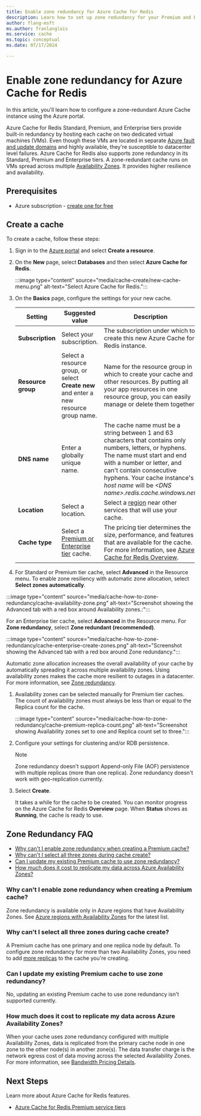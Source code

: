 ```yaml
---
title: Enable zone redundancy for Azure Cache for Redis
description: Learn how to set up zone redundancy for your Premium and Enterprise tier Azure Cache for Redis instances
author: flang-msft
ms.author: franlanglois
ms.service: cache
ms.topic: conceptual
ms.date: 07/17/2024

---
```


# Enable zone redundancy for Azure Cache for Redis

In this article, you'll learn how to configure a zone-redundant Azure Cache instance using the Azure portal.

Azure Cache for Redis Standard, Premium, and Enterprise tiers provide built-in redundancy by hosting each cache on two dedicated virtual machines (VMs). Even though these VMs are located in separate [Azure fault and update domains](../virtual-machines/availability.md) and highly available, they're susceptible to datacenter level failures. Azure Cache for Redis also supports zone redundancy in its Standard, Premium and Enterprise tiers. A zone-redundant cache runs on VMs spread across multiple [Availability Zones](../reliability/availability-zones-overview.md). It provides higher resilience and availability.

## Prerequisites

- Azure subscription - [create one for free](https://azure.microsoft.com/free/)

## Create a cache

To create a cache, follow these steps:

1. Sign in to the [Azure portal](https://portal.azure.com) and select **Create a resource**.
  
1. On the **New** page, select **Databases** and then select **Azure Cache for Redis**.

    :::image type="content" source="media/cache-create/new-cache-menu.png" alt-text="Select Azure Cache for Redis.":::

1. On the **Basics** page, configure the settings for your new cache.

    | Setting      | Suggested value  | Description |
    | ------------ |  ------- | -------------------------------------------------- |
    | **Subscription** | Select your subscription. | The subscription under which to create this new Azure Cache for Redis instance. |
    | **Resource group** | Select a resource group, or select **Create new** and enter a new resource group name. | Name for the resource group in which to create your cache and other resources. By putting all your app resources in one resource group, you can easily manage or delete them together. |
    | **DNS name** | Enter a globally unique name. | The cache name must be a string between 1 and 63 characters that contains only numbers, letters, or hyphens. The name must start and end with a number or letter, and can't contain consecutive hyphens. Your cache instance's *host name* will be *\<DNS name>.redis.cache.windows.net*. |
    | **Location** | Select a location. | Select a [region](https://azure.microsoft.com/regions/) near other services that will use your cache. |
    | **Cache type** | Select a [Premium or Enterprise tier](https://azure.microsoft.com/pricing/details/cache/) cache. |  The pricing tier determines the size, performance, and features that are available for the cache. For more information, see [Azure Cache for Redis Overview](cache-overview.md). |

1. For Standard or Premium tier cache, select **Advanced** in the Resource menu. To enable zone resiliency with automatic zone allocation, select **Select zones automatically**.
<!-- I think at some point we have to point out that this is preview -->

   :::image type="content" source="media/cache-how-to-zone-redundancy/cache-availability-zone.png" alt-text="Screenshot showing the Advanced tab with a red box around Availability zones.:":::

   For an Enterprise tier cache, select **Advanced** in the Resource menu. For **Zone redundancy**, select **Zone redundant (recommended)**.

   :::image type="content" source="media/cache-how-to-zone-redundancy/cache-enterprise-create-zones.png" alt-text="Screenshot showing the Advanced tab with a red box around Zone redundancy.":::

   Automatic zone allocation increases the overall availability of your cache by automatically spreading it across multiple availability zones. Using availability zones makes the cache more resilient to outages in a datacenter. For more information, see [Zone redundancy](cache-high-availability.md#zone-redundancy).

1. Availability zones can be selected manually for Premium tier caches. The count of availability zones must always be less than or equal to the Replica count for the cache.

   :::image type="content" source="media/cache-how-to-zone-redundancy/cache-premium-replica-count.png" alt-text="Screenshot showing Availability zones set to one and Replica count set to three.":::

1. Configure your settings for clustering and/or RDB persistence.  

   > [!NOTE]
   > Zone redundancy doesn't support Append-only File (AOF) persistence with multiple replicas (more than one replica).
   > Zone redundancy doesn't work with geo-replication currently.
   >

1. Select **Create**.

    It takes a while for the cache to be created. You can monitor progress on the Azure Cache for Redis **Overview** page. When **Status** shows as **Running**, the cache is ready to use.

## Zone Redundancy FAQ

- [Why can't I enable zone redundancy when creating a Premium cache?](#why-cant-i-enable-zone-redundancy-when-creating-a-premium-cache)
- [Why can't I select all three zones during cache create?](#why-cant-i-select-all-three-zones-during-cache-create)
- [Can I update my existing Premium cache to use zone redundancy?](#can-i-update-my-existing-premium-cache-to-use-zone-redundancy)
- [How much does it cost to replicate my data across Azure Availability Zones?](#how-much-does-it-cost-to-replicate-my-data-across-azure-availability-zones)

### Why can't I enable zone redundancy when creating a Premium cache?

Zone redundancy is available only in Azure regions that have Availability Zones. See [Azure regions with Availability Zones](../availability-zones/az-region.md#azure-regions-with-availability-zones) for the latest list.

### Why can't I select all three zones during cache create?

A Premium cache has one primary and one replica node by default. To configure zone redundancy for more than two Availability Zones, you need to add [more replicas](cache-how-to-multi-replicas.md) to the cache you're creating.

### Can I update my existing Premium cache to use zone redundancy?

No, updating an existing Premium cache to use zone redundancy isn't supported currently.

### How much does it cost to replicate my data across Azure Availability Zones?

When your cache uses zone redundancy configured with multiple Availability Zones, data is replicated from the primary cache node in one zone to the other node(s) in another zone(s). The data transfer charge is the network egress cost of data moving across the selected Availability Zones. For more information, see [Bandwidth Pricing Details](https://azure.microsoft.com/pricing/details/bandwidth/).

## Next Steps

Learn more about Azure Cache for Redis features.

- [Azure Cache for Redis Premium service tiers](cache-overview.md#service-tiers)

